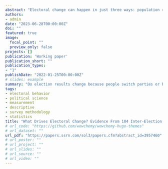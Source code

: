 ```yaml
---
abstract: "Electoral change can happen in just three ways: population replacement, turnout switching or party switching. However, we know relatively little about how common each of these factors are, how they vary across electoral contexts, and how they much each contributes to electoral change. To answer these questions I compile a dataset of 104 inter-election panel surveys covering 18 countries. Across the 104 election pairs, party switching contributes three times as much to aggregate volatility as turnout switching on average, and party switching is the most important factor in 97% of election pairs. These results are robust to using validated measures of turnout. I show that previous research emphasizing the importance of turnout switching focused on the highly atypical case of recent US elections, which does not generalize to most electoral contexts."
authors:
- admin
date: "2023-06-28T00:00:00Z"
doi: ""
featured: true
image:
  focal_point: ""
  preview_only: false
projects: []
publication: 'Working paper'
publication_short: ""
publication_types:
- "1"
publishDate: "2022-01-25T00:00:00Z"
# slides: example
summary: "Do election results change because people switch parties or because different people show up to the polls? Across 104 election pairs, this papers shows that vote switching is the overwhelming driver of electoral change."
tags:
- electoral behavior
- political science
- measurement
- descriptive
- survey methodology
- statistics
title: "What Drives Electoral Change? Evidence From 104 Inter-Election Panel Surveys in 18 Countries"
# url_code: "https://github.com/wowchemy/wowchemy-hugo-themes"
# url_dataset: ""
url_pdf: "https://papers.ssrn.com/sol3/papers.cfm?abstract_id=3957460"
# url_poster: ""
# url_project: ""
# url_slides: ""
# url_source: ""
# url_video: ""
---
```


